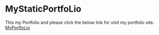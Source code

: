 # MyStaticPortfoLio
This my Portfolio and please click the below link for visit my portfolio site.
[MyPortfoLio](https://imdadulhaque1.github.io/MyStaticPortfoLio)
